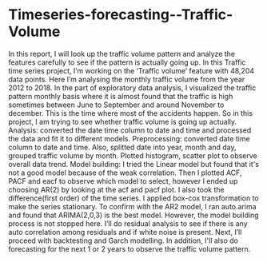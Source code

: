 # Timeseries-forecasting--Traffic-Volume
In this report, I will look up the traffic volume pattern and analyze the features carefully to see if the pattern is actually going up.
In this Traffic time series project, I’m working on the ‘Traffic volume’ feature with 48,204 data points. Here I’m analysing the monthly traffic volume from the year 2012 to 2018. In the part of exploratory data analysis, I visualized the traffic pattern monthly basis where it is almost found that the traffic is high sometimes between June to September and around November to december. This is the time where most of the accidents happen. So in this project, I am trying to see whether traffic volume is going up actually.
Analysis: converted the date time column to date and time and processed the data and fit it to different models.
Preprocessing: converted date time column to date and time. Also, splitted date into year, month and day, grouped traffic volume by month. Plotted histogram, scatter plot to observe overall data trend.
Model building: I tried the Linear model but found that it's not a good model because of the weak correlation. Then I plotted ACF, PACF and eacf to observe which model to select, however I ended up choosing AR(2) by looking at the acf and pacf plot. I also took the difference(first order) of the time series. I applied box-cox transformation to make the series stationary. To confirm with the AR2 model, I ran auto.arima and found that ARIMA(2,0,3) is the best model. However, the model building process is not stopped here. I’ll do residual analysis to see if there is any auto correlation among residuals and if white noise is present. Next, I’ll proceed with backtesting and Garch modelling. In addition, I'll also do forecasting for the next 1 or 2 years to observe the traffic volume pattern.
